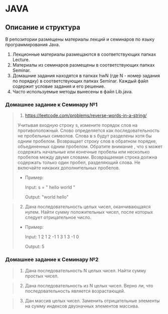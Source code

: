 # JAVA


## Описание и структура

В репозитории размещены материалы лекций и семинаров по языку программирования Java.
1. Лекционные материалы размещаются в соответствующих папках Lecture.
2. Материалы из семинаров размещены в соответствующих папках Seminar.
3. Домашние задания находятся в папках hwN (где N - номер задания по порядку) в соответствующих папках Seminar. Каждый файл содержит условие задания и его решение.
4. Часто используемые методы вынесены в файл Lib.java.

### Домашнее задание к Семинару №1
> 1. https://leetcode.com/problems/reverse-words-in-a-string/
> 
>Учитывая входную строку s, измените порядок слов на противоположный.
Слово определяется как последовательность не пробельных символов. Слова в s будут разделены хотя бы одним пробелом.
Возвращает строку слов в обратном порядке, объединенных одним пробелом.
Обратите внимание , что s может содержать начальные или конечные пробелы или несколько пробелов между двумя словами.
Возвращаемая строка должна содержать только один пробел, разделяющий слова. Не включайте никаких дополнительных пробелов.
> - Пример:
>
>   Input: s = "  hello   world  "
>
>   Output: "world hello"

> 2. Дана последовательность целых чисел, оканчивающаяся нулем. Найти сумму положительных чисел, после которых следует
отрицательное число.
> - Пример:
> 
>   Input: 1 2 1 2 -1 1 3 1 3 -1 0
>
>   Output: 5

### Домашнее задание к Семинару №2
> 1. Дана последовательность N целых чисел. Найти сумму простых чисел.

> 2. Дана последовательность из N целых чисел. Верно ли, что последовательность является возрастающей.

> 3. Дан массив целых чисел. Заменить отрицательные элементы на сумму индексов двузначных элементов массива.